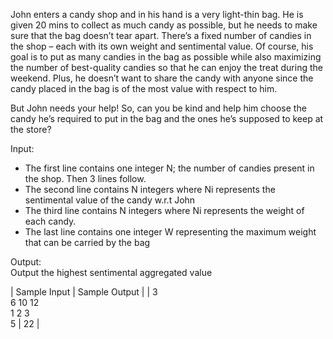 John enters a candy shop and in his hand is a very light-thin bag. He is given 20 mins to collect
as much candy as possible, but he needs to make sure that the bag doesn’t tear apart. There’s a
fixed number of candies in the shop – each with its own weight and sentimental value. Of course,
his goal is to put as many candies in the bag as possible while also maximizing the number of
best-quality candies so that he can enjoy the treat during the weekend. Plus, he doesn’t want to
share the candy with anyone since the candy placed in the bag is of the most value with respect
to him.

But John needs your help! So, can you be kind and help him choose the candy he’s required to
put in the bag and the ones he’s supposed to keep at the store?

Input:
  * The first line contains one integer N; the number of candies present in the shop. Then 3 lines follow.
  * The second line contains N integers where Ni represents the sentimental value of the candy w.r.t John
  * The third line contains N integers where Ni represents the weight of each candy.
  * The last line contains one integer W representing the maximum weight that can be carried by the bag

Output: \
Output the highest sentimental aggregated value

| Sample Input | Sample Output |
| 3 <br /> 6 10 12 <br /> 1 2 3 <br /> 5 | 22 |
